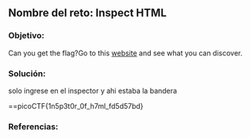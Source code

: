 ## Nombre del reto: Inspect HTML


### Objetivo:
Can you get the flag?Go to this [website](http://saturn.picoctf.net:59126/) and see what you can discover.


### Solución:
solo ingrese en el inspector y ahi estaba la bandera

==picoCTF{1n5p3t0r_0f_h7ml_fd5d57bd}

### Referencias: